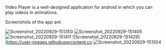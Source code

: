 Video Player is a well-designed application for android in which you can play videos in animations.

Screenshots of the app are:

![Screenshot_20220929-151350](https://user-images.githubusercontent.com/94820200/192999921-3a1f3a6c-68ff-4204-8843-942b2aba21c2.jpg)
![Screenshot_20220929-151405](https://user-images.githubusercontent.com/94820200/193000405-1501edd5-1cba-42f6-b573-a76b4072253a.jpg)
![Screenshot_20220929-151411](https://user-images.githubusercontent.com/94820200/193000461-8430fe20-817c-45d3-aec5-11019ade15b3.jpg)
![Screenshot_20220929-151429](https://user-images.githubusercontent.co
![Screenshot_20220929-151504](https://user-images.githubusercontent.com/94820200/193000545-c837ddff-221f-44c8-ab63-863727e9c99d.jpg)


